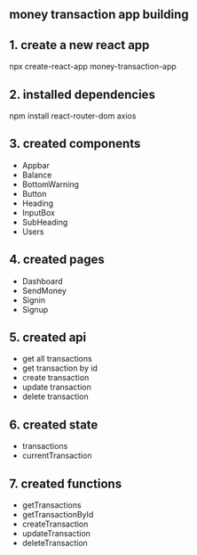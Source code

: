 ## money transaction app building
## 1. create a new react app
npx create-react-app money-transaction-app

## 2. installed dependencies
npm install react-router-dom axios

## 3. created components
- Appbar
- Balance
- BottomWarning
- Button
- Heading
- InputBox
- SubHeading
- Users

## 4. created pages
- Dashboard
- SendMoney
- Signin
- Signup

## 5. created api
- get all transactions
- get transaction by id
- create transaction
- update transaction
- delete transaction

## 6. created state
- transactions
- currentTransaction
## 7. created functions
- getTransactions
- getTransactionById
- createTransaction
- updateTransaction
- deleteTransaction
